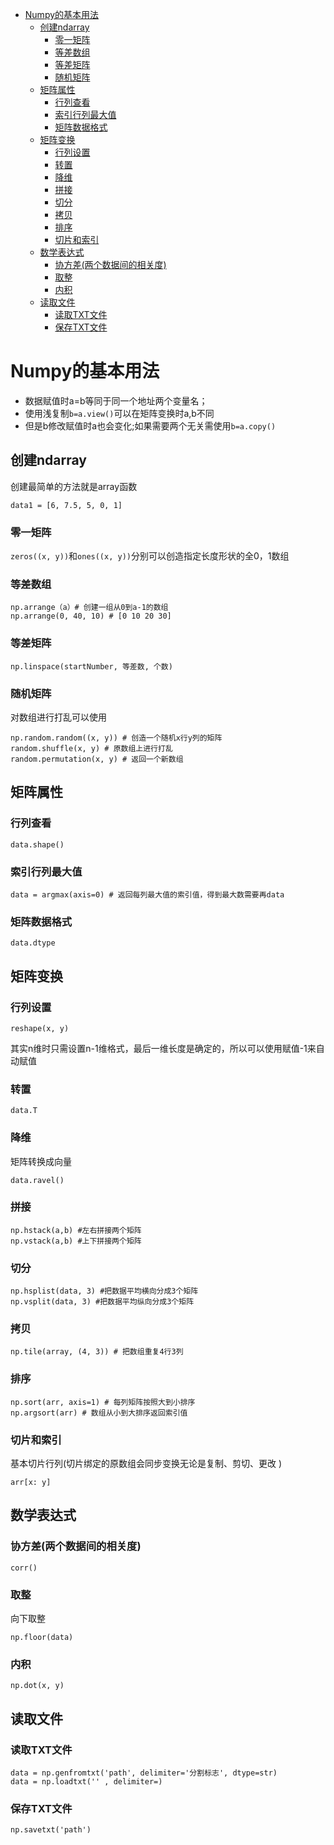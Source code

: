 <!-- TOC -->

- [Numpy的基本用法](#numpy的基本用法)
    - [创建ndarray](#创建ndarray)
        - [零一矩阵](#零一矩阵)
        - [等差数组](#等差数组)
        - [等差矩阵](#等差矩阵)
        - [随机矩阵](#随机矩阵)
    - [矩阵属性](#矩阵属性)
        - [行列查看](#行列查看)
        - [索引行列最大值](#索引行列最大值)
        - [矩阵数据格式](#矩阵数据格式)
    - [矩阵变换](#矩阵变换)
        - [行列设置](#行列设置)
        - [转置](#转置)
        - [降维](#降维)
        - [拼接](#拼接)
        - [切分](#切分)
        - [拷贝](#拷贝)
        - [排序](#排序)
        - [切片和索引](#切片和索引)
    - [数学表达式](#数学表达式)
        - [协方差(两个数据间的相关度)](#协方差两个数据间的相关度)
        - [取整](#取整)
        - [内积](#内积)
    - [读取文件](#读取文件)
        - [读取TXT文件](#读取txt文件)
        - [保存TXT文件](#保存txt文件)

<!-- /TOC -->

# Numpy的基本用法
* 数据赋值时a=b等同于同一个地址两个变量名；
* 使用浅复制`b=a.view()`可以在矩阵变换时a,b不同
* 但是b修改赋值时a也会变化;如果需要两个无关需使用`b=a.copy()`
## 创建ndarray 
创建最简单的方法就是array函数
```
data1 = [6, 7.5, 5, 0, 1]
```
### 零一矩阵
 `zeros((x, y))`和`ones((x, y))`分别可以创造指定长度形状的全0，1数组
### 等差数组 
```
np.arrange（a）# 创建一组从0到a-1的数组
np.arrange(0, 40, 10) # [0 10 20 30]
```
### 等差矩阵
```
np.linspace(startNumber, 等差数, 个数)
```
### 随机矩阵
对数组进行打乱可以使用
```
np.random.random((x, y)) # 创造一个随机x行y列的矩阵
random.shuffle(x, y) # 原数组上进行打乱
random.permutation(x, y) # 返回一个新数组
```

## 矩阵属性
### 行列查看
```
data.shape()
```
### 索引行列最大值
```
data = argmax(axis=0) # 返回每列最大值的索引值，得到最大数需要再data
```
### 矩阵数据格式
```
data.dtype
```

## 矩阵变换
### 行列设置
```
reshape(x, y)
```
其实n维时只需设置n-1维格式，最后一维长度是确定的，所以可以使用赋值-1来自动赋值
### 转置
```
data.T
```
### 降维
矩阵转换成向量
```
data.ravel()
```
### 拼接
```
np.hstack(a,b) #左右拼接两个矩阵
np.vstack(a,b) #上下拼接两个矩阵
```
### 切分
```
np.hsplist(data, 3) #把数据平均横向分成3个矩阵
np.vsplit(data, 3) #把数据平均纵向分成3个矩阵
```
### 拷贝
```
np.tile(array, (4, 3)) # 把数组重复4行3列
```
### 排序
```
np.sort(arr, axis=1) # 每列矩阵按照大到小排序
np.argsort(arr) # 数组从小到大排序返回索引值
```
### 切片和索引
基本切片行列(切片绑定的原数组会同步变换无论是复制、剪切、更改 )
```
arr[x: y]
```


## 数学表达式
### 协方差(两个数据间的相关度)
```
corr()
```
### 取整
向下取整
```
np.floor(data)
```
### 内积
```
np.dot(x, y)
```

## 读取文件
### 读取TXT文件
```
data = np.genfromtxt('path', delimiter='分割标志', dtype=str)
data = np.loadtxt('' , delimiter=)
```
### 保存TXT文件
```
np.savetxt('path')
```